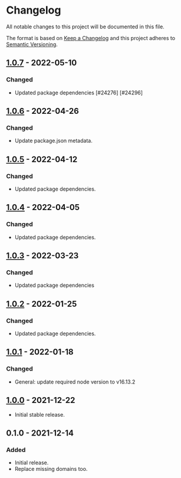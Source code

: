 # Changelog

All notable changes to this project will be documented in this file.

The format is based on [Keep a Changelog](https://keepachangelog.com/en/1.0.0/)
and this project adheres to [Semantic Versioning](https://semver.org/spec/v2.0.0.html).

## [1.0.7] - 2022-05-10
### Changed
- Updated package dependencies [#24276] [#24296]

## [1.0.6] - 2022-04-26
### Changed
- Update package.json metadata.

## [1.0.5] - 2022-04-12
### Changed
- Updated package dependencies.

## [1.0.4] - 2022-04-05
### Changed
- Updated package dependencies.

## [1.0.3] - 2022-03-23
### Changed
- Updated package dependencies

## [1.0.2] - 2022-01-25
### Changed
- Updated package dependencies.

## [1.0.1] - 2022-01-18
### Changed
- General: update required node version to v16.13.2

## [1.0.0] - 2021-12-22

- Initial stable release.

## 0.1.0 - 2021-12-14
### Added
- Initial release.
- Replace missing domains too.

[1.0.7]: https://github.com/Automattic/babel-plugin-replace-textdomain/compare/v1.0.6...v1.0.7
[1.0.6]: https://github.com/Automattic/babel-plugin-replace-textdomain/compare/v1.0.5...v1.0.6
[1.0.5]: https://github.com/Automattic/babel-plugin-replace-textdomain/compare/v1.0.4...v1.0.5
[1.0.4]: https://github.com/Automattic/babel-plugin-replace-textdomain/compare/v1.0.3...v1.0.4
[1.0.3]: https://github.com/Automattic/babel-plugin-replace-textdomain/compare/v1.0.2...v1.0.3
[1.0.2]: https://github.com/Automattic/babel-plugin-replace-textdomain/compare/v1.0.1...v1.0.2
[1.0.1]: https://github.com/Automattic/babel-plugin-replace-textdomain/compare/v1.0.0...v1.0.1
[1.0.0]: https://github.com/Automattic/babel-plugin-replace-textdomain/compare/v0.1.0...v1.0.0

